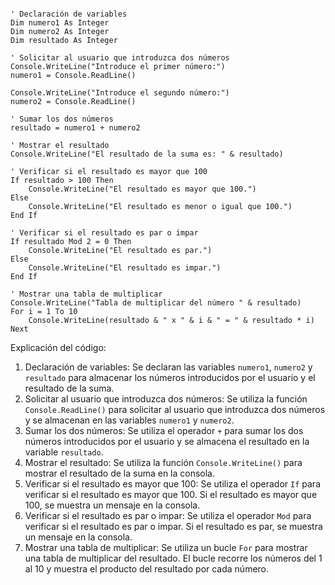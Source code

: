 ```visual basic

' Declaración de variables
Dim numero1 As Integer
Dim numero2 As Integer
Dim resultado As Integer

' Solicitar al usuario que introduzca dos números
Console.WriteLine("Introduce el primer número:")
numero1 = Console.ReadLine()

Console.WriteLine("Introduce el segundo número:")
numero2 = Console.ReadLine()

' Sumar los dos números
resultado = numero1 + numero2

' Mostrar el resultado
Console.WriteLine("El resultado de la suma es: " & resultado)

' Verificar si el resultado es mayor que 100
If resultado > 100 Then
    Console.WriteLine("El resultado es mayor que 100.")
Else
    Console.WriteLine("El resultado es menor o igual que 100.")
End If

' Verificar si el resultado es par o impar
If resultado Mod 2 = 0 Then
    Console.WriteLine("El resultado es par.")
Else
    Console.WriteLine("El resultado es impar.")
End If

' Mostrar una tabla de multiplicar
Console.WriteLine("Tabla de multiplicar del número " & resultado)
For i = 1 To 10
    Console.WriteLine(resultado & " x " & i & " = " & resultado * i)
Next

```

Explicación del código:

1. Declaración de variables: Se declaran las variables `numero1`, `numero2` y `resultado` para almacenar los números introducidos por el usuario y el resultado de la suma.
2. Solicitar al usuario que introduzca dos números: Se utiliza la función `Console.ReadLine()` para solicitar al usuario que introduzca dos números y se almacenan en las variables `numero1` y `numero2`.
3. Sumar los dos números: Se utiliza el operador `+` para sumar los dos números introducidos por el usuario y se almacena el resultado en la variable `resultado`.
4. Mostrar el resultado: Se utiliza la función `Console.WriteLine()` para mostrar el resultado de la suma en la consola.
5. Verificar si el resultado es mayor que 100: Se utiliza el operador `If` para verificar si el resultado es mayor que 100. Si el resultado es mayor que 100, se muestra un mensaje en la consola.
6. Verificar si el resultado es par o impar: Se utiliza el operador `Mod` para verificar si el resultado es par o impar. Si el resultado es par, se muestra un mensaje en la consola.
7. Mostrar una tabla de multiplicar: Se utiliza un bucle `For` para mostrar una tabla de multiplicar del resultado. El bucle recorre los números del 1 al 10 y muestra el producto del resultado por cada número.
